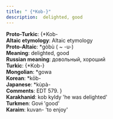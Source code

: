 ```yaml
---
title: " {*Kob-}"
description:  delighted, good
---
```


<strong>Proto-Turkic</strong>:  {*Kob-<br>
<strong>Altaic etymology</strong>:  Altaic etymology<br>
<strong> Proto-Altaic</strong>:  *gòbù ( ~ -u-)<br>
<strong>Meaning</strong>:  delighted, good<br>
<strong>Russian meaning</strong>:  довольный, хороший<br>
<strong>Turkic</strong>:  {*Kob-}<br>
<strong>Mongolian</strong>:  *gowa<br>
<strong>Korean</strong>:  *kōb-<br>
<strong>Japanese</strong>:  *kùpà-<br>
<strong>Comments</strong>:  EDT 579. }<br>
<strong>Karakhanid</strong>:  kob kyldy 'he was delighted'<br>
<strong>Turkmen</strong>:  Govɨ 'good'<br>
<strong>Karaim</strong>:  kuvan- 'to enjoy'<br>


